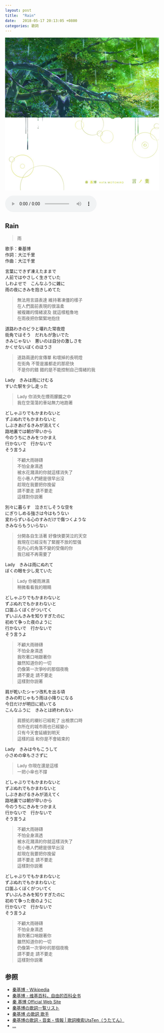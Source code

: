 ```yaml
---
layout: post
title:  "Rain"
date:   2018-05-17 20:13:05 +0800
categories: 歌詞
---
```

![kotonoha](/images/20180517/kotonoha.jpg)

<audio controls>
  <source src="https://raw.githubusercontent.com/mistydew/audio/master/Rain.mp3" type="audio/mpeg">
您的浏览器不支持 audio 元素。
</audio>

## Rain
> 雨

歌手：秦基博<br>
作詞：大江千里<br>
作曲：大江千里

言葉にできず凍えたままで<br>
人前ではやさしく生きていた<br>
しわよせで　こんなふうに雑に<br>
雨の夜にきみを抱きしめてた

> 無法用言語表達 維持著凍僵的樣子<br>
> 在人們面前表現的很溫柔<br>
> 被複雜的情緒波及 就這樣粗魯地<br>
> 在雨夜把你緊緊地抱住

道路わきのビラと壊れた常夜燈<br>
街角ではそう　だれもが急いでた<br>
きみじゃない　悪いのは自分の激しさを<br>
かくせないぼくのほうさ

> 道路兩邊的宣傳單 和壞掉的長明燈<br>
> 在街角 不管是誰都走的那麽快<br>
> 不是你的錯 錯的是不能控制自己情緒的我

Lady　きみは雨にけむる<br>
すいた駅を少し走った

> Lady 你消失在煙雨朦朧之中<br>
> 我在空蕩蕩的車站無力地跑著

どしゃぶりでもかまわないと<br>
ずぶぬれでもかまわないと<br>
しぶきあげるきみが消えてく<br>
路地裏では朝が早いから<br>
今のうちにきみをつかまえ<br>
行かないで　行かないで<br>
そう言うよ

> 不顧大雨磅礴<br>
> 不怕全身濕透<br>
> 被水花濺濕的你就這樣消失了<br>
> 在小巷人們總是很早出沒<br>
> 趁現在我要把你挽留<br>
> 請不要走 請不要走<br>
> 這樣對你説著

別々に暮らす　泣きだしそうな空を<br>
にぎりしめる強さは今はもうない<br>
変わらずいる心のすみだけで傷つくような<br>
きみならもういらない

> 分開各自生活著 好像快要哭泣的天空<br>
> 我現在已經沒有了緊握不放的堅强<br>
> 在内心的角落不變的受傷的你<br>
> 我已經不再需要了

Lady　きみは雨にぬれて<br>
ぼくの眼を少し見ていた

> Lady 你被雨淋濕<br>
> 稍微看看我的眼睛

どしゃぶりでもかまわないと<br>
ずぶぬれでもかまわないと<br>
口笛ふくぼくがついてく<br>
ずいぶんきみを知りすぎたのに<br>
初めて争った夜のように<br>
行かないで　行かないで<br>
そう言うよ

> 不顧大雨磅礴<br>
> 不怕全身濕透<br>
> 我吹著口哨跟著你<br>
> 雖然知道你的一切<br>
> 仍像第一次爭吵的那個夜晚<br>
> 請不要走 請不要走<br>
> 這樣對你説著

肩が乾いたシャツ改札を出る頃<br>
きみの町じゃもう雨は小降りになる<br>
今日だけが明日に続いてる<br>
こんなふうに　きみとは終われない

> 肩膀処的襯衫已經乾了 出檢票口時<br>
> 你所在的城市雨也已經變小<br>
> 只有今天會延續到明天<br>
> 這樣的話 和你是不會結束的

Lady　きみは今もこうして<br>
小さめの傘もささずに

> Lady 你現在還是這樣<br>
> 一把小傘也不撐

どしゃぶりでもかまわないと<br>
ずぶぬれでもかまわないと<br>
しぶきあげるきみが消えてく<br>
路地裏では朝が早いから<br>
今のうちにきみをつかまえ<br>
行かないで　行かないで<br>
そう言うよ

> 不顧大雨磅礴<br>
> 不怕全身濕透<br>
> 被水花濺濕的你就這樣消失了<br>
> 在小巷人們總是很早出沒<br>
> 趁現在我要把你挽留<br>
> 請不要走 請不要走<br>
> 這樣對你説著

どしゃぶりでもかまわないと<br>
ずぶぬれでもかまわないと<br>
口笛ふくぼくがついてく<br>
ずいぶんきみを知りすぎたのに<br>
初めて争った夜のように<br>
行かないで　行かないで<br>
そう言うよ

> 不顧大雨磅礴<br>
> 不怕全身濕透<br>
> 我吹著口哨跟著你<br>
> 雖然知道你的一切<br>
> 仍像第一次爭吵的那個夜晚<br>
> 請不要走 請不要走<br>
> 這樣對你説著

## 参照
* [秦基博 - Wikipedia](https://ja.wikipedia.org/wiki/秦基博)
* [秦基博 - 维基百科，自由的百科全书](https://zh.wikipedia.org/wiki/秦基博)
* [秦 基博 Official Web Site](http://www.office-augusta.com/hata)
* [秦基博の歌詞一覧リスト](https://www.uta-net.com/artist/6829)
* [秦基博 の歌詞 歌手](http://www.kasi-time.com/subcat-uta-4208-1.html)
* [秦基博の歌詞・音楽・情報 \| 歌詞検索UtaTen（うたてん）](https://utaten.com/artist/秦基博)
* [...](https://github.com/mistydew)
